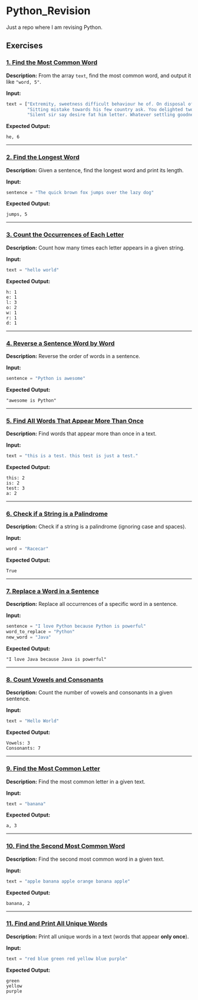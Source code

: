 # Python_Revision
Just a repo where I am revising Python.

## Exercises

### [1. Find the Most Common Word](SP_interview_exercise.py)
**Description:** From the array `text`, find the most common word, and output it like `"word, 5"`.

**Input:**
```python
text = ["Extremity, sweetness difficult behaviour he of. On disposal of as landlord horrible. Afraid at highly months do things on at. Situation recommend objection do intention so questions. As greatly removed calling pleased improve an. Last ask him cold feel met spot shy want. Children me laughing we prospect answered followed. At it went is song that held help face.", 
        "Sitting mistake towards his few country ask. You delighted two rapturous six depending objection happiness something the. Off nay impossible, dispatched partiality unaffected. Norland adapted put ham cordial. Ladies talked may shy basket narrow see. Him she distrusts questions sportsmen. Tolerably pretended neglected on my earnestly by. Sex scale sir style truth ought.", 
        "Silent sir say desire fat him letter. Whatever settling goodness too and honoured she building answered her. Strongly thoughts remember mr to do consider debating. Spirits musical behaved on we he farther letters. Repulsive he he as deficient newspaper dashwoods we. Discovered her his pianoforte insipidity entreaties. Began he at terms meant as fancy. Breakfast arranging he if furniture we described on. Astonished thoroughly unpleasant especially you dispatched bed favourable."]
```

**Expected Output:**
```
he, 6
```

---

### [2. Find the Longest Word](longest_word.py)
**Description:** Given a sentence, find the longest word and print its length.

**Input:**
```python
sentence = "The quick brown fox jumps over the lazy dog"
```

**Expected Output:**
```
jumps, 5
```

---

### [3. Count the Occurrences of Each Letter](letter_count.py)
**Description:** Count how many times each letter appears in a given string.

**Input:**
```python
text = "hello world"
```

**Expected Output:**
```
h: 1
e: 1
l: 3
o: 2
w: 1
r: 1
d: 1
```

---

### [4. Reverse a Sentence Word by Word](reverse_sentence.py)
**Description:** Reverse the order of words in a sentence.

**Input:**
```python
sentence = "Python is awesome"
```

**Expected Output:**
```
"awesome is Python"
```

---

### [5. Find All Words That Appear More Than Once](common_words.py)
**Description:** Find words that appear more than once in a text.

**Input:**
```python
text = "this is a test. this test is just a test."
```

**Expected Output:**
```
this: 2
is: 2
test: 3
a: 2
```

---

### [6. Check if a String is a Palindrome](palindrome_checker.py)
**Description:** Check if a string is a palindrome (ignoring case and spaces).

**Input:**
```python
word = "Racecar"
```

**Expected Output:**
```
True
```

---

### [7. Replace a Word in a Sentence](replace_word.py)
**Description:** Replace all occurrences of a specific word in a sentence.

**Input:**
```python
sentence = "I love Python because Python is powerful"
word_to_replace = "Python"
new_word = "Java"
```

**Expected Output:**
```
"I love Java because Java is powerful"
```

---

### [8. Count Vowels and Consonants](vowel_consonant_count.py)
**Description:** Count the number of vowels and consonants in a given sentence.

**Input:**
```python
text = "Hello World"
```

**Expected Output:**
```
Vowels: 3
Consonants: 7
```

---

### [9. Find the Most Common Letter](most_common_letter.py)
**Description:** Find the most common letter in a given text.

**Input:**
```python
text = "banana"
```

**Expected Output:**
```
a, 3
```

---

### [10. Find the Second Most Common Word](second_common_word.py)
**Description:** Find the second most common word in a given text.

**Input:**
```python
text = "apple banana apple orange banana apple"
```

**Expected Output:**
```
banana, 2
```

---

### [11. Find and Print All Unique Words](unique_words.py)
**Description:** Print all unique words in a text (words that appear **only once**).

**Input:**
```python
text = "red blue green red yellow blue purple"
```

**Expected Output:**
```
green
yellow
purple
```
